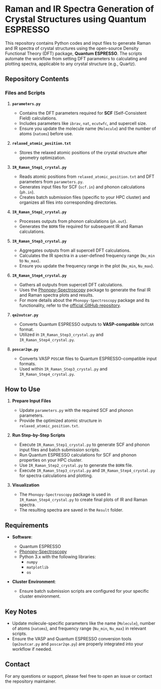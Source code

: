 # Raman and IR Spectra Generation of Crystal Structures using Quantum ESPRESSO

This repository contains Python codes and input files to generate Raman and IR spectra of crystal structures using the open-source Density Functional Theory (DFT) package, **Quantum ESPRESSO**. The scripts automate the workflow from setting DFT parameters to calculating and plotting spectra, applicable to any crystal structure (e.g., Quartz).

## Repository Contents

### Files and Scripts
1. **`parameters.py`**  
   - Contains the DFT parameters required for **SCF** (Self-Consistent Field) calculations.  
   - Includes parameters like `ibrav`, `nat`, `ecutwfc`, and supercell size.  
   - Ensure you update the molecule name (`Molecule`) and the number of atoms (`natoms`) before use.

2. **`relaxed_atomic_position.txt`**  
   - Stores the relaxed atomic positions of the crystal structure after geometry optimization.

3. **`IR_Raman_Step1_crystal.py`**  
   - Reads atomic positions from `relaxed_atomic_position.txt` and DFT parameters from `parameters.py`.  
   - Generates input files for SCF (`scf.in`) and phonon calculations (`ph.in`).  
   - Creates batch submission files (specific to your HPC cluster) and organizes all files into corresponding directories.

4. **`IR_Raman_Step2_crystal.py`**  
   - Processes outputs from phonon calculations (`ph.out`).  
   - Generates the `BORN` file required for subsequent IR and Raman calculations.

5. **`IR_Raman_Step3_crystal.py`**  
   - Aggregates outputs from all supercell DFT calculations.   
   - Calculates the IR spectra in a user-defined frequency range (`Nu_min` to `Nu_max`).  
   - Ensure you update the frequency range in the plot (`Nu_min`, `Nu_max`).

6. **`IR_Raman_Step4_crystal.py`**  
   - Gathers all outputs from supercell DFT calculations.  
   - Uses the [Phonopy-Spectroscopy](https://github.com/skelton-group/Phonopy-Spectroscopy) package to generate the final IR and Raman spectra plots and results.  
   - For more details about the `Phonopy-Spectroscopy` package and its functionality, refer to the [official GitHub repository](https://github.com/skelton-group/Phonopy-Spectroscopy).

7. **`qe2outcar.py`**  
   - Converts Quantum ESPRESSO outputs to **VASP-compatible** `OUTCAR` format.  
   - Utilized in `IR_Raman_Step3_crystal.py` and `IR_Raman_Step4_crystal.py`.

8. **`poscar2qe.py`**  
   - Converts VASP `POSCAR` files to Quantum ESPRESSO-compatible input formats.  
   - Used within `IR_Raman_Step3_crystal.py` and `IR_Raman_Step4_crystal.py`.

## How to Use

1. **Prepare Input Files**  
   - Update `parameters.py` with the required SCF and phonon parameters.  
   - Provide the optimized atomic structure in `relaxed_atomic_position.txt`.

2. **Run Step-by-Step Scripts**  
   - Execute `IR_Raman_Step1_crystal.py` to generate SCF and phonon input files and batch submission scripts.  
   - Run Quantum ESPRESSO calculations for SCF and phonon properties on your HPC cluster.  
   - Use `IR_Raman_Step2_crystal.py` to generate the `BORN` file.  
   - Execute `IR_Raman_Step3_crystal.py` and `IR_Raman_Step4_crystal.py` for spectra calculations and plotting.  

3. **Visualization**  
   - The `Phonopy-Spectroscopy` package is used in `IR_Raman_Step4_crystal.py` to create final plots of IR and Raman spectra.  
   - The resulting spectra are saved in the `Result` folder.

## Requirements

- **Software**:  
  - Quantum ESPRESSO  
  - [Phonopy-Spectroscopy](https://github.com/skelton-group/Phonopy-Spectroscopy)  
  - Python 3.x with the following libraries:  
    - `numpy`  
    - `matplotlib`  
    - `os`  

- **Cluster Environment**:  
  - Ensure batch submission scripts are configured for your specific cluster environment.

## Key Notes

- Update molecule-specific parameters like the name (`Molecule`), number of atoms (`natoms`), and frequency range (`Nu_min`, `Nu_max`) in relevant scripts.  
- Ensure the VASP and Quantum ESPRESSO conversion tools (`qe2outcar.py` and `poscar2qe.py`) are properly integrated into your workflow if needed.


## Contact

For any questions or support, please feel free to open an issue or contact the repository maintainer.
